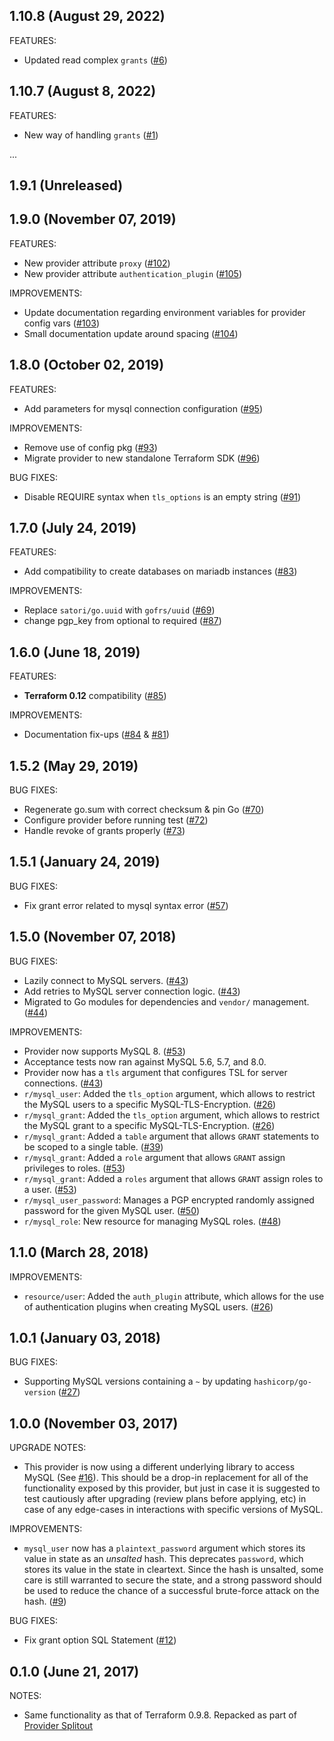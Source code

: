 ## 1.10.8 (August 29, 2022)

FEATURES:
* Updated read complex `grants` ([#6](https://github.com/bitvavo/terraform-provider-mysql/pull/6))

## 1.10.7 (August 8, 2022)

FEATURES:
* New way of handling `grants` ([#1](https://github.com/bitvavo/terraform-provider-mysql/pull/1))

...

## 1.9.1 (Unreleased)
## 1.9.0 (November 07, 2019)

FEATURES:
* New provider attribute `proxy` ([#102](https://github.com/terraform-providers/terraform-provider-mysql/pull/102))
* New provider attribute `authentication_plugin` ([#105](https://github.com/terraform-providers/terraform-provider-mysql/pull/105))

IMPROVEMENTS:
* Update documentation regarding environment variables for provider config vars ([#103](https://github.com/terraform-providers/terraform-provider-mysql/pull/103))
* Small documentation update around spacing ([#104](https://github.com/terraform-providers/terraform-provider-mysql/pull/104))

## 1.8.0 (October 02, 2019)

FEATURES:
* Add parameters for mysql connection configuration ([#95](https://github.com/terraform-providers/terraform-provider-mysql/pull/95))

IMPROVEMENTS:
* Remove use of config pkg ([#93](https://github.com/terraform-providers/terraform-provider-mysql/pull/93))
* Migrate provider to new standalone Terraform SDK ([#96](https://github.com/terraform-providers/terraform-provider-mysql/pull/96))

BUG FIXES:
* Disable REQUIRE syntax when `tls_options` is an empty string ([#91](https://github.com/terraform-providers/terraform-provider-mysql/pull/91))

## 1.7.0 (July 24, 2019)

FEATURES:
* Add compatibility to create databases on mariadb instances ([#83](https://github.com/terraform-providers/terraform-provider-mysql/pull/83))

IMPROVEMENTS:
* Replace `satori/go.uuid` with `gofrs/uuid` ([#69](https://github.com/terraform-providers/terraform-provider-mysql/pull/69))
* change pgp_key from optional to required ([#87](https://github.com/terraform-providers/terraform-provider-mysql/pull/87))

## 1.6.0 (June 18, 2019)

FEATURES:
* **Terraform 0.12** compatibility ([#85](https://github.com/terraform-providers/terraform-provider-mysql/pull/85))

IMPROVEMENTS:
* Documentation fix-ups ([#84](https://github.com/terraform-providers/terraform-provider-mysql/pull/84) & [#81](https://github.com/terraform-providers/terraform-provider-mysql/pull/81))

## 1.5.2 (May 29, 2019)

BUG FIXES:

* Regenerate go.sum with correct checksum & pin Go ([#70](https://github.com/terraform-providers/terraform-provider-mysql/issues/70))
* Configure provider before running test ([#72](https://github.com/terraform-providers/terraform-provider-mysql/issues/72))
* Handle revoke of grants properly ([#73](https://github.com/terraform-providers/terraform-provider-mysql/issues/73))

## 1.5.1 (January 24, 2019)

BUG FIXES:

* Fix grant error related to mysql syntax error ([#57](https://github.com/terraform-providers/terraform-provider-mysql/issues/57))

## 1.5.0 (November 07, 2018)

BUG FIXES:

* Lazily connect to MySQL servers. ([#43](https://github.com/terraform-providers/terraform-provider-mysql/issues/43))
* Add retries to MySQL server connection logic. ([#43](https://github.com/terraform-providers/terraform-provider-mysql/issues/43))
* Migrated to Go modules for dependencies and `vendor/` management. ([#44](https://github.com/terraform-providers/terraform-provider-mysql/issues/44))

IMPROVEMENTS:

* Provider now supports MySQL 8. ([#53](https://github.com/terraform-providers/terraform-provider-mysql/issues/53))
* Acceptance tests now ran against MySQL 5.6, 5.7, and 8.0.
* Provider now has a `tls` argument that configures TSL for server connections. ([#43](https://github.com/terraform-providers/terraform-provider-mysql/issues/43))
* `r/mysql_user`: Added the `tls_option` argument, which allows to restrict the MySQL users to a specific MySQL-TLS-Encryption. ([#26](https://github.com/terraform-providers/terraform-provider-mysql/issues/40))
* `r/mysql_grant`: Added the `tls_option` argument, which allows to restrict the MySQL grant to a specific MySQL-TLS-Encryption. ([#26](https://github.com/terraform-providers/terraform-provider-mysql/issues/40))
* `r/mysql_grant`: Added a `table` argument that allows `GRANT` statements to be scoped to a single table. ([#39](https://github.com/terraform-providers/terraform-provider-mysql/issues/30))
* `r/mysql_grant`: Added a `role` argument that allows `GRANT` assign privileges to roles. ([#53](https://github.com/terraform-providers/terraform-provider-mysql/issues/53))
* `r/mysql_grant`: Added a `roles` argument that allows `GRANT` assign roles to a user. ([#53](https://github.com/terraform-providers/terraform-provider-mysql/issues/53))
* `r/mysql_user_password`: Manages a PGP encrypted randomly assigned password for the given MySQL user. ([#50](https://github.com/terraform-providers/terraform-provider-mysql/issues/50))
* `r/mysql_role`: New resource for managing MySQL roles. ([#48](https://github.com/terraform-providers/terraform-provider-mysql/issues/48))

## 1.1.0 (March 28, 2018)

IMPROVEMENTS:

* `resource/user`: Added the `auth_plugin` attribute, which allows for the use of authentication plugins when creating MySQL users. ([#26](https://github.com/terraform-providers/terraform-provider-mysql/issues/26))

## 1.0.1 (January 03, 2018)

BUG FIXES:

* Supporting MySQL versions containing a `~` by updating `hashicorp/go-version` ([#27](https://github.com/terraform-providers/terraform-provider-mysql/issues/27))

## 1.0.0 (November 03, 2017)

UPGRADE NOTES:

* This provider is now using a different underlying library to access MySQL (See [#16](https://github.com/terraform-providers/terraform-provider-mysql/issues/16)). This should be a drop-in replacement for all of the functionality exposed by this provider, but just in case it is suggested to test cautiously after upgrading (review plans before applying, etc) in case of any edge-cases in interactions with specific versions of MySQL.

IMPROVEMENTS:

* `mysql_user` now has a `plaintext_password` argument which stores its value in state as an _unsalted_ hash. This deprecates `password`, which stores its value in the state in cleartext. Since the hash is unsalted, some care is still warranted to secure the state, and a strong password should be used to reduce the chance of a successful brute-force attack on the hash. ([#9](https://github.com/terraform-providers/terraform-provider-mysql/issues/9))

BUG FIXES:

* Fix grant option SQL Statement ([#12](https://github.com/terraform-providers/terraform-provider-mysql/issues/12))

## 0.1.0 (June 21, 2017)

NOTES:

* Same functionality as that of Terraform 0.9.8. Repacked as part of [Provider Splitout](https://www.hashicorp.com/blog/upcoming-provider-changes-in-terraform-0-10/)
